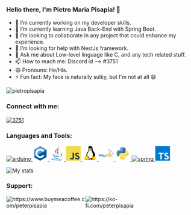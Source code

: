 ### Hello there, I'm Pietro Maria Pisapia! 👋

- 🔭 I’m currently working on my developer skills.
- 🌱 I’m currently learning Java Back-End with Spring Boot.
- 👯 I’m looking to collaborate in any project that could enhance my experience.
- 🤔 I’m looking for help with NestJs framework.
- 💬 Ask me about Low-level linguage like C, and any tech related stuff.
- 📫 How to reach me: Discord id --> #3751
- 😄 Pronouns: He/His.
- ⚡ Fun fact: My face is naturally sulky, but I'm not at all :smile:

<p align="left"> <img src="https://komarev.com/ghpvc/?username=pietropisapia&label=Profile%20views&color=0e75b6&style=flat" alt="pietropisapia" /> </p>

<h3 align="left">Connect with me:</h3>
<p align="left">
<a href="https://discord.gg/#3751" target="blank"><img align="center" src="https://raw.githubusercontent.com/rahuldkjain/github-profile-readme-generator/master/src/images/icons/Social/discord.svg" alt="3751" height="30" width="40" /></a>
</p>

<h3 align="left">Languages and Tools:</h3>
<p align="left"> 
  <a href="https://www.arduino.cc/" target="_blank" rel="noreferrer"> 
    <img src="https://cdn.worldvectorlogo.com/logos/arduino-1.svg" alt="arduino" width="40" height="40"/> 
  </a>
  <a href="https://www.cprogramming.com/" target="_blank" rel="noreferrer"> 
    <img src="https://raw.githubusercontent.com/devicons/devicon/master/icons/c/c-original.svg" alt="c" width="40" height="40"/> 
  </a> 
  <a href="https://www.java.com" target="_blank" rel="noreferrer"> 
    <img src="https://raw.githubusercontent.com/devicons/devicon/master/icons/java/java-original.svg" alt="java" width="40" height="40"/> 
  </a> 
  <a href="https://developer.mozilla.org/en-US/docs/Web/JavaScript" target="_blank" rel="noreferrer"> 
    <img src="https://raw.githubusercontent.com/devicons/devicon/master/icons/javascript/javascript-original.svg" alt="javascript" width="40" height="40"/> 
  </a> 
  <a href="https://www.linux.org/" target="_blank" rel="noreferrer"> 
    <img src="https://raw.githubusercontent.com/devicons/devicon/master/icons/linux/linux-original.svg" alt="linux" width="40" height="40"/> 
  </a> 
  <a href="https://www.mysql.com/" target="_blank" rel="noreferrer"> 
    <img src="https://raw.githubusercontent.com/devicons/devicon/master/icons/mysql/mysql-original-wordmark.svg" alt="mysql" width="40" height="40"/> 
  </a> 
  <a href="https://www.python.org" target="_blank" rel="noreferrer"> 
    <img src="https://raw.githubusercontent.com/devicons/devicon/master/icons/python/python-original.svg" alt="python" width="40" height="40"/> 
  </a> 
  <a href="https://spring.io/" target="_blank" rel="noreferrer"> 
    <img src="https://www.vectorlogo.zone/logos/springio/springio-icon.svg" alt="spring" width="40" height="40"/> 
  </a> 
  <a href="https://www.typescriptlang.org/" target="_blank" rel="noreferrer"> 
    <img src="https://raw.githubusercontent.com/devicons/devicon/master/icons/typescript/typescript-original.svg" alt="typescript" width="40" height="40"/> 
  </a> 
</p>


![My stats](https://github-readme-stats.vercel.app/api?username=PietroPisapia&show_icons=true&theme=onedark)

<h3 align="left">Support:</h3>

<p>
  <a href="https://www.buymeacoffee.com/peterpisapia"> 
    <img align="left" src="https://cdn.buymeacoffee.com/buttons/v2/default-yellow.png" height="50" width="210" alt="https://www.buymeacoffee.com/peterpisapia" />
  </a>
  <a href="https://ko-fi.com/peterpisapia"> 
    <img align="left" src="https://cdn.ko-fi.com/cdn/kofi3.png?v=3" height="50" width="210" alt="https://ko-fi.com/peterpisapia" />
  </a>
</p><br><br>
